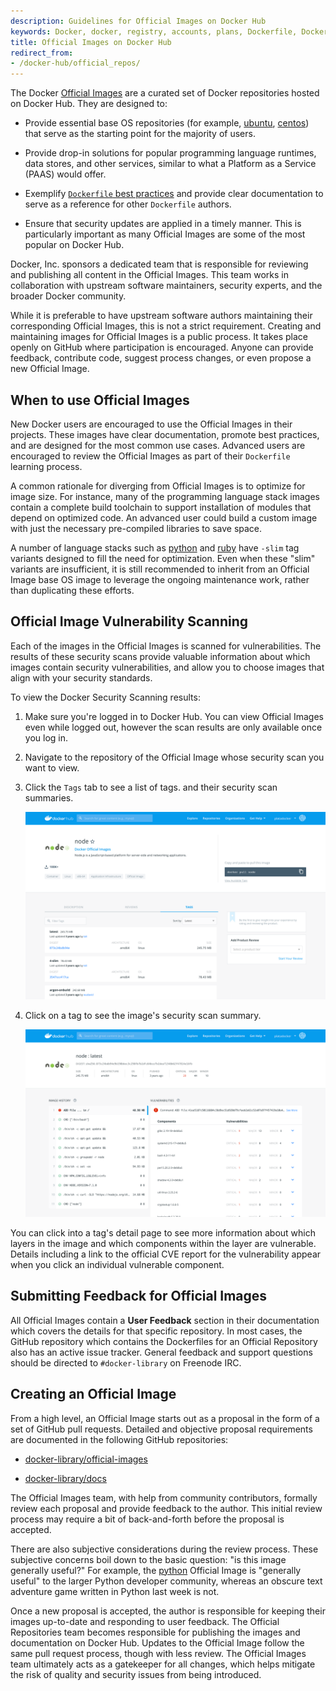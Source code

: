 ```yaml
---
description: Guidelines for Official Images on Docker Hub
keywords: Docker, docker, registry, accounts, plans, Dockerfile, Docker Hub, docs, official,image, documentation
title: Official Images on Docker Hub
redirect_from:
- /docker-hub/official_repos/
---
```


The Docker [Official Images](https://hub.docker.com/search?q=&type=image&image_filter=official) are a
curated set of Docker repositories hosted on Docker Hub. They are
designed to:

* Provide essential base OS repositories (for example,
  [ubuntu](https://hub.docker.com/_/ubuntu/),
  [centos](https://hub.docker.com/_/centos/)) that serve as the
  starting point for the majority of users.

* Provide drop-in solutions for popular programming language runtimes, data
  stores, and other services, similar to what a Platform as a Service (PAAS)
  would offer.

* Exemplify [`Dockerfile` best practices](/engine/userguide/eng-image/dockerfile_best-practices/)
  and provide clear documentation to serve as a reference for other `Dockerfile`
  authors.

* Ensure that security updates are applied in a timely manner. This is
  particularly important as many Official Images are some of the most
  popular on Docker Hub.

Docker, Inc. sponsors a dedicated team that is responsible for reviewing and
publishing all content in the Official Images. This team works in
collaboration with upstream software maintainers, security experts, and the
broader Docker community.

While it is preferable to have upstream software authors maintaining their
corresponding Official Images, this is not a strict requirement. Creating
and maintaining images for Official Images is a public process. It takes
place openly on GitHub where participation is encouraged. Anyone can provide
feedback, contribute code, suggest process changes, or even propose a new
Official Image.

## When to use Official Images

New Docker users are encouraged to use the Official Images in their
projects. These images have clear documentation, promote best practices,
and are designed for the most common use cases. Advanced users are encouraged to
review the Official Images as part of their `Dockerfile` learning process.

A common rationale for diverging from Official Images is to optimize for
image size. For instance, many of the programming language stack images contain
a complete build toolchain to support installation of modules that depend on
optimized code. An advanced user could build a custom image with just the
necessary pre-compiled libraries to save space.

A number of language stacks such as
[python](https://hub.docker.com/_/python/) and
[ruby](https://hub.docker.com/_/ruby/) have `-slim` tag variants
designed to fill the need for optimization. Even when these "slim" variants are
insufficient, it is still recommended to inherit from an Official Image
base OS image to leverage the ongoing maintenance work, rather than duplicating
these efforts.

## Official Image Vulnerability Scanning

Each of the images in the Official Images is scanned for vulnerabilities. The
results of these security scans provide valuable information about which images
contain security vulnerabilities, and allow you to choose images that align with
your security standards.

To view the Docker Security Scanning results:

1. Make sure you're logged in to Docker Hub. You can view Official Images even
    while logged out, however the scan results are only available once you log
    in.

2. Navigate to the repository of the Official Image whose security scan you want
   to view.

3. Click the `Tags` tab to see a list of tags. and their security scan summaries.

    ![Official Image Tags](images/official_images-tags-home.png)

4. Click on a tag to see the image's security scan summary.

    ![Official Image Tags](images/official_images-tags-2019.png)


You can click into a tag's detail page to see more information about which
layers in the image and which components within the layer are vulnerable.
Details including a link to the official CVE report for the vulnerability appear
when you click an individual vulnerable component.

## Submitting Feedback for Official Images

All Official Images contain a **User Feedback** section in their
documentation which covers the details for that specific repository. In most
cases, the GitHub repository which contains the Dockerfiles for an Official
Repository also has an active issue tracker. General feedback and support
questions should be directed to `#docker-library` on Freenode IRC.

## Creating an Official Image

From a high level, an Official Image starts out as a proposal in the form
of a set of GitHub pull requests. Detailed and objective proposal
requirements are documented in the following GitHub repositories:

* [docker-library/official-images](https://github.com/docker-library/official-images)

* [docker-library/docs](https://github.com/docker-library/docs)

The Official Images team, with help from community contributors, formally
review each proposal and provide feedback to the author. This initial review
process may require a bit of back-and-forth before the proposal is accepted.

There are also subjective considerations during the review process. These
subjective concerns boil down to the basic question: "is this image generally
useful?" For example, the [python](https://hub.docker.com/_/python/)
Official Image is "generally useful" to the larger Python developer
community, whereas an obscure text adventure game written in Python last week is
not.

Once a new proposal is accepted, the author is responsible for keeping
their images up-to-date and responding to user feedback. The Official
Repositories team becomes responsible for publishing the images and
documentation on Docker Hub. Updates to the Official Image follow the same
pull request process, though with less review. The Official Images team
ultimately acts as a gatekeeper for all changes, which helps mitigate the risk
of quality and security issues from being introduced.
